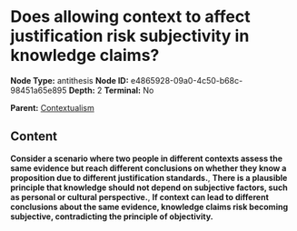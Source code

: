 # Does allowing context to affect justification risk subjectivity in knowledge claims?

**Node Type:** antithesis
**Node ID:** e4865928-09a0-4c50-b68c-98451a65e895
**Depth:** 2
**Terminal:** No

**Parent:** [Contextualism](contextualism.md)

## Content

**Consider a scenario where two people in different contexts assess the same evidence but reach different conclusions on whether they know a proposition due to different justification standards.**, **There is a plausible principle that knowledge should not depend on subjective factors, such as personal or cultural perspective.**, **If context can lead to different conclusions about the same evidence, knowledge claims risk becoming subjective, contradicting the principle of objectivity.**
